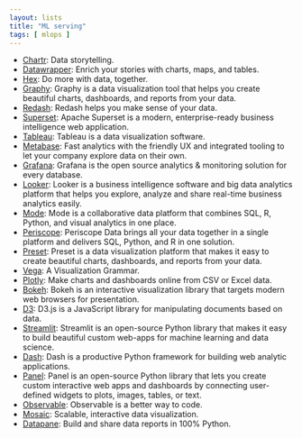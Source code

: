 ```yaml
---
layout: lists
title: "ML serving"
tags: [ mlops ]
---
```


* [Chartr](https://www.chartr.co/stories): Data storytelling.
* [Datawrapper](https://www.datawrapper.de/charts): Enrich your stories with charts, maps, and
  tables.
* [Hex](https://hex.tech/): Do more with data, together.
* [Graphy](https://graphy.app/): Graphy is a data visualization tool that helps you create beautiful
  charts, dashboards, and reports from your data.
* [Redash](https://redash.io/): Redash helps you make sense of your data.
* [Superset](https://superset.apache.org/): Apache Superset is a modern, enterprise-ready business
  intelligence web application.
* [Tableau](https://www.tableau.com/): Tableau is a data visualization software.
* [Metabase](https://www.metabase.com/): Fast analytics with the friendly UX and integrated tooling
  to let your company explore data on their own.
* [Grafana](https://grafana.com/): Grafana is the open source analytics & monitoring solution for
  every database.
* [Looker](https://looker.com/): Looker is a business intelligence software and big data analytics
  platform that helps you explore, analyze and share real-time business analytics easily.
* [Mode](https://mode.com/): Mode is a collaborative data platform that combines SQL, R, Python, and
  visual analytics in one place.
* [Periscope](https://www.periscopedata.com/): Periscope Data brings all your data together in a
  single platform and delivers SQL, Python, and R in one solution.
* [Preset](https://preset.io/): Preset is a data visualization platform that makes it easy to create
  beautiful charts, dashboards, and reports from your data.
* [Vega](https://vega.github.io/vega/): A Visualization Grammar.
* [Plotly](https://plotly.com/): Make charts and dashboards online from CSV or Excel data.
* [Bokeh](https://docs.bokeh.org/): Bokeh is an interactive visualization library that targets
  modern web browsers for presentation.
* [D3](https://d3js.org/): D3.js is a JavaScript library for manipulating documents based on data.
* [Streamlit](https://streamlit.io/): Streamlit is an open-source Python library that makes it easy
  to build beautiful custom web-apps for machine learning and data science.
* [Dash](https://plotly.com/dash/): Dash is a productive Python framework for building web analytic
  applications.
* [Panel](https://panel.holoviz.org/): Panel is an open-source Python library that lets you create
  custom interactive web apps and dashboards by connecting user-defined widgets to plots, images,
  tables, or text.
* [Observable](https://observablehq.com/): Observable is a better way to code.
* [Mosaic](https://uwdata.github.io/mosaic/): Scalable, interactive data visualization.
* [Datapane](https://github.com/datapane/datapane): Build and share data reports in 100% Python.
